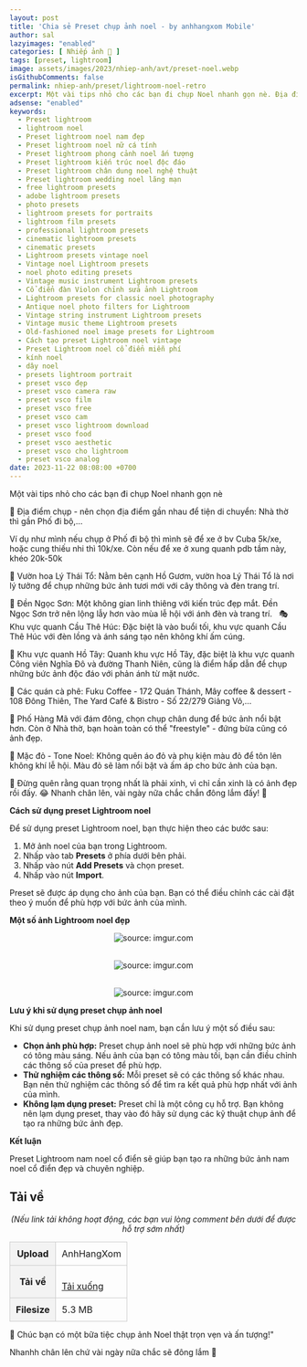 ```yaml
---
layout: post
title: 'Chia sẻ Preset chụp ảnh noel - by anhhangxom Mobile'
author: sal
lazyimages: "enabled"
categories: [ Nhiếp ảnh 📸 ]
tags: [preset, lightroom]
image: assets/images/2023/nhiep-anh/avt/preset-noel.webp
isGithubComments: false
permalink: nhiep-anh/preset/lightroom-noel-retro
excerpt: Một vài tips nhỏ cho các bạn đi chụp Noel nhanh gọn nè. Địa điểm chụp Phố Hàng Mã với đám đông, Khu vực quanh Cầu Thê Húc. Mặc đỏ Tone Noel Không quên áo đỏ và phụ kiện màu đỏ để tôn lên không khí lễ hội. Màu đỏ sẽ làm nổi bật và ấm áp cho bức ảnh của bạn.
adsense: "enabled"
keywords:
  - Preset lightroom
  - lightroom noel
  - Preset lightroom noel nam đẹp
  - Preset lightroom noel nữ cá tính
  - Preset lightroom phong cảnh noel ấn tượng
  - Preset lightroom kiến trúc noel độc đáo
  - Preset lightroom chân dung noel nghệ thuật
  - Preset lightroom wedding noel lãng mạn
  - free lightroom presets
  - adobe lightroom presets
  - photo presets
  - lightroom presets for portraits
  - lightroom film presets
  - professional lightroom presets
  - cinematic lightroom presets
  - cinematic presets
  - Lightroom presets vintage noel
  - Vintage noel Lightroom presets
  - noel photo editing presets
  - Vintage music instrument Lightroom presets
  - Cổ điển đàn Violon chỉnh sửa ảnh Lightroom
  - Lightroom presets for classic noel photography
  - Antique noel photo filters for Lightroom
  - Vintage string instrument Lightroom presets
  - Vintage music theme Lightroom presets
  - Old-fashioned noel image presets for Lightroom
  - Cách tạo preset Lightroom noel vintage
  - Preset Lightroom noel cổ điển miễn phí
  - kính noel
  - dây noel
  - presets lightroom portrait
  - preset vsco đẹp
  - preset vsco camera raw
  - preset vsco film
  - preset vsco free
  - preset vsco cam
  - preset vsco lightroom download
  - preset vsco food
  - preset vsco aesthetic
  - preset vsco cho lightroom
  - preset vsco analog
date: 2023-11-22 08:08:00 +0700
---
```



Một vài tips nhỏ cho các bạn đi chụp Noel nhanh gọn nè

🎄 Địa điểm chụp - nên chọn địa điểm gần nhau để tiện di chuyển: Nhà thờ thì gần Phố đi bộ,…

Ví dụ như mình nếu chụp ở Phố đi bộ thì mình sẽ để xe ở bv Cuba 5k/xe, hoặc cung thiếu nhi thì 10k/xe. Còn nếu để xe ở xung quanh pdb tầm này, khéo 20k-50k

📍 Vườn hoa Lý Thái Tổ: Nằm bên cạnh Hồ Gươm, vườn hoa Lý Thái Tổ là nơi lý tưởng để chụp những bức ảnh tươi mới với cây thông và đèn trang trí.

🏰 Đền Ngọc Sơn: Một không gian linh thiêng với kiến trúc đẹp mắt. Đền Ngọc Sơn trở nên lộng lẫy hơn vào mùa lễ hội với ánh đèn và trang trí.
 
🎭 Khu vực quanh Cầu Thê Húc: Đặc biệt là vào buổi tối, khu vực quanh Cầu Thê Húc với đèn lồng và ánh sáng tạo nên không khí ấm cúng.

🌆 Khu vực quanh Hồ Tây: Quanh khu vực Hồ Tây, đặc biệt là khu vực quanh Công viên Nghĩa Đô và đường Thanh Niên, cũng là điểm hấp dẫn để chụp những bức ảnh độc đáo với phản ánh từ mặt nước.

💒 Các quán cà phê: Fuku Coffee - 172 Quán Thánh, Mây coffee & dessert - 108 Đông Thiên, The Yard Café & Bistro - Số 22/279 Giảng Võ,…

🌟 Phố Hàng Mã với đám đông, chọn chụp chân dung để bức ảnh nổi bật hơn. Còn ở Nhà thờ, bạn hoàn toàn có thể "freestyle" - đứng bừa cũng có ảnh đẹp.

🔴 Mặc đỏ - Tone Noel: Không quên áo đỏ và phụ kiện màu đỏ để tôn lên không khí lễ hội. Màu đỏ sẽ làm nổi bật và ấm áp cho bức ảnh của bạn.

💄 Đừng quên rằng quan trọng nhất là phải xinh, vì chỉ cần xinh là có ảnh đẹp rồi đấy. 😂 Nhanh chân lên, vài ngày nữa chắc chắn đông lắm đấy! 🥴

**Cách sử dụng preset Lightroom noel**

Để sử dụng preset Lightroom noel, bạn thực hiện theo các bước sau:

1.  Mở ảnh  noel của bạn trong Lightroom.
2.  Nhấp vào tab **Presets** ở phía dưới bên phải.
3.  Nhấp vào nút **Add Presets** và chọn preset.
4.  Nhấp vào nút **Import**.

Preset sẽ được áp dụng cho ảnh của bạn. Bạn có thể điều chỉnh các cài đặt theo ý muốn để phù hợp với bức ảnh của mình.

**Một số ảnh Lightroom noel đẹp**

<div class="content" style="text-align:center; ">
<img loading="lazy" src="https://imgur.com/QGKciNI.jpg" title="source: imgur.com" /><p></p><br><img loading="lazy" src="https://imgur.com/mr1sYDb.jpg" title="source: imgur.com" /><p></p><br><img loading="lazy" src="https://imgur.com/0KOWwB7.jpg" title="source: imgur.com" /></div>

**Lưu ý khi sử dụng preset chụp ảnh noel**

Khi sử dụng preset chụp ảnh noel nam, bạn cần lưu ý một số điều sau:

*   **Chọn ảnh phù hợp:** Preset chụp ảnh noel  sẽ phù hợp với những bức ảnh có tông màu sáng. Nếu ảnh của bạn có tông màu tối, bạn cần điều chỉnh các thông số của preset để phù hợp.
*   **Thử nghiệm các thông số:** Mỗi preset sẽ có các thông số khác nhau. Bạn nên thử nghiệm các thông số để tìm ra kết quả phù hợp nhất với ảnh của mình.
*   **Không lạm dụng preset:** Preset chỉ là một công cụ hỗ trợ. Bạn không nên lạm dụng preset, thay vào đó hãy sử dụng các kỹ thuật chụp ảnh để tạo ra những bức ảnh đẹp.

**Kết luận**

Preset Lightroom nam noel cổ điển sẽ giúp bạn tạo ra những bức ảnh nam noel cổ điển đẹp và chuyên nghiệp.

<h2 style="font-style:normal; margin-left:0; margin-right:0; text-align:start"><strong>Tải về</strong></h2>

<p style="text-align:center"><em>(Nếu link tải kh&ocirc;ng hoạt động, c&aacute;c bạn vui l&ograve;ng comment b&ecirc;n dưới để được hỗ trợ sớm nhất)</em></p>
<table><tr><th>Upload</th><td>AnhHangXom</td></tr><tr><th>Tải về</th><td>
<p id="result"></p>
<a href="https://inote.pro/notes/G837KY" target="_blank" class="item-link item-content link external" id="facebook" onclick='getHrefOnclickAndRedirectWithLink(event)'>Tải xuống</a><img loading="lazy"
 id="resultIm" src="https://i.stack.imgur.com/SBv4T.gif" alt="Computer man" width="250" />
</td></tr><tr><th>Filesize</th><td>5.3 MB</td></tr>
</table>
<style>
table{border-collapse:collapse;border-spacing:0;margin:0 auto;width:700px}table td,table th{border:1px solid #ccc;padding:10px}table th{background-color:#f3f3f3}@media only screen and (max-width:700px){table{margin:0 10px;width:auto}}@media only screen and (max-width:480px){table td,table th{display:block;border-bottom:none}table tr:last-child td{border-bottom:1px solid #ccc}}
#resultIm{
  display:none;
}
</style>

<script>
function redirect(){setInterval(myURL,5e3),document.getElementById("result").innerHTML="<b>🕵️ Đang tạo link tải. Bạn đợi tẹo nha ;)"}
function myURL(){document.location.href="https://inote.pro/notes/G837KY",toggleImage(),clearInterval(interval)}
function toggleImage() {
  document.getElementById("resultIm").style.display = "block";
}
</script>

🌟 Chúc bạn có một bữa tiệc chụp ảnh Noel thật trọn vẹn và ấn tượng!"

Nhanhh chân lên chứ vài ngày nữa chắc sẽ đông lắm 🥴
